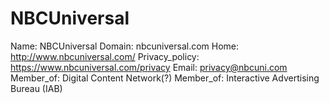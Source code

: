 
# NBCUniversal

Name: NBCUniversal
Domain: nbcuniversal.com
Home: http://www.nbcuniversal.com/
Privacy_policy: https://www.nbcuniversal.com/privacy
Email: privacy@nbcuni.com
Member_of: Digital Content Network(?)
Member_of: Interactive Advertising Bureau (IAB)
